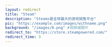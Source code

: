 ```yaml
---
layout: redirect
title: "Steam"
description: "Steams是全球最大的游戏销售平台"
pic: "https://example.com/images/withname.png"
background: "/images/0.png" #视频或图片
redirect_to: "https://store.steampowered.com/"
redirect_time: 3
---
```

